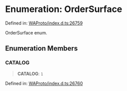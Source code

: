 # Enumeration: OrderSurface

Defined in: [WAProto/index.d.ts:26759](https://github.com/Fokusdotid/Baileys/blob/b457796e9982984bfe7323cdd6fea8bc613c4ed0/WAProto/index.d.ts#L26759)

OrderSurface enum.

## Enumeration Members

### CATALOG

> **CATALOG**: `1`

Defined in: [WAProto/index.d.ts:26760](https://github.com/Fokusdotid/Baileys/blob/b457796e9982984bfe7323cdd6fea8bc613c4ed0/WAProto/index.d.ts#L26760)
